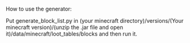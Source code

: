 How to use the generator:

Put generate_block_list.py in (your minecraft directory)/versions/(Your minecraft version)/(unzip the .jar file and open it)/data/minecraft/loot_tables/blocks and then run it.

